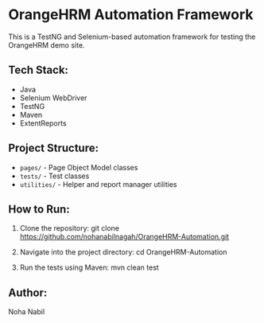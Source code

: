 # OrangeHRM Automation Framework

This is a TestNG and Selenium-based automation framework for testing the OrangeHRM demo site.

## Tech Stack:
- Java
- Selenium WebDriver
- TestNG
- Maven
- ExtentReports

## Project Structure:
- `pages/` - Page Object Model classes
- `tests/` - Test classes
- `utilities/` - Helper and report manager utilities

## How to Run:

1. Clone the repository:
   git clone https://github.com/nohanabilnagah/OrangeHRM-Automation.git

2. Navigate into the project directory:
   cd OrangeHRM-Automation

3. Run the tests using Maven:
   mvn clean test


## Author:
Noha Nabil

